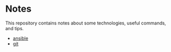 # Notes

This repository contains notes about some technologies, useful commands, and tips.

- [ansible](https://github.com/leofds/notes/tree/master/ansible/ansible.md)
- [git](https://github.com/leofds/notes/tree/master/git/git.md)
